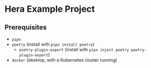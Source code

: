 # Hera Example Project

## Prerequisites

* `pipx`
* `poetry` (install with `pipx install poetry`)
    * `poetry-plugin-export` (install with `pipx inject poetry poetry-plugin-export`)
* `docker` (desktop, with a Kubernetes cluster running)
